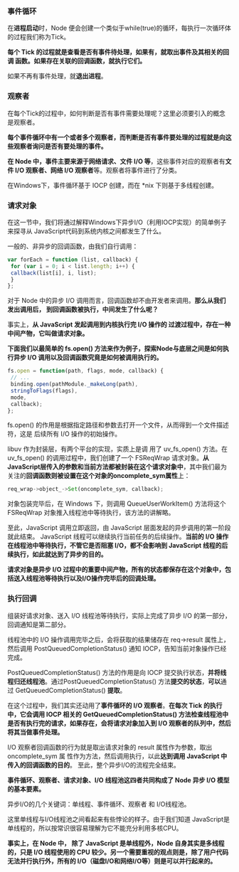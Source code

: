 ### 事件循环

在**进程启动**时，Node 便会创建一个类似于while(true)的循环，每执行一次循环体的过程我们称为Tick。

**每个 Tick 的过程就是查看是否有事件待处理，如果有，就取出事件及其相关的回调 函数。如果存在关联的回调函数，就执行它们。**

如果不再有事件处理，就**退出进程**。

### 观察者

在每个Tick的过程中，如何判断是否有事件需要处理呢？这里必须要引入的概念是观察者。

**每个事件循环中有一个或者多个观察者，而判断是否有事件要处理的过程就是向这些观察者询问是否有要处理的事件。**

**在 Node 中，事件主要来源于网络请求、文件 I/O 等**，这些事件对应的观察者有**文件 I/O 观察者、网络 I/O 观察者**等。观察者将事件进行了分类。

在Windows下，事件循环基于 IOCP 创建，而在 *nix 下则基于多线程创建。

### 请求对象

在这一节中，我们将通过解释Windows下异步I/O（利用IOCP实现）的简单例子来探寻从 JavaScript代码到系统内核之间都发生了什么。

一般的、非异步的回调函数，由我们自行调用：

```javascript
var forEach = function (list, callback) { 
 for (var i = 0; i < list.length; i++) { 
 callback(list[i], i, list); 
 } 
}; 
```

对于 Node 中的异步 I/O 调用而言，回调函数却不由开发者来调用。**那么从我们发出调用后， 到回调函数被执行，中间发生了什么呢？**

事实上，**从 JavaScript 发起调用到内核执行完 I/O 操作的 过渡过程中，存在一种中间产物，它叫做请求对象。**

**下面我们以最简单的 fs.open() 方法来作为例子，探索Node与底层之间是如何执行异步 I/O 调用以及回调函数究竟是如何被调用执行的。**

```javascript
fs.open = function(path, flags, mode, callback) { 
 // ... 
 binding.open(pathModule._makeLong(path), 
 stringToFlags(flags), 
 mode, 
 callback); 
}; 
```

fs.open() 的作用是根据指定路径和参数去打开一个文件，从而得到一个文件描述符，这是 后续所有 I/O 操作的初始操作。

libuv 作为封装层，有两个平台的实现，实质上是调 用了 uv_fs_open() 方法。在 uv_fs_open() 的调用过程中，我们创建了一个 FSReqWrap 请求对象。**从 JavaScript层传入的参数和当前方法都被封装在这个请求对象中**，其中我们最为关注的**回调函数则被设置在这个对象的oncomplete_sym属性**上：

```javascript
req_wrap->object_->Set(oncomplete_sym, callback);
```

对象包装完毕后，在 Windows 下，则调用 QueueUserWorkItem() 方法将这个 FSReqWrap 对象推入线程池中等待执行，该方法的讲解略。

至此，JavaScript 调用立即返回，由 JavaScript 层面发起的异步调用的第一阶段就此结束。 JavaScript 线程可以继续执行当前任务的后续操作。**当前的 I/O 操作在线程池中等待执行，不管它是否阻塞 I/O，都不会影响到 JavaScript 线程的后续执行，如此就达到了异步的目的。**

**请求对象是异步 I/O 过程中的重要中间产物，所有的状态都保存在这个对象中，包括送入线程池等待执行以及I/O操作完毕后的回调处理。**

### 执行回调

组装好请求对象、送入 I/O 线程池等待执行，实际上完成了异步 I/O 的第一部分，回调通知是第二部分。

线程池中的 I/O 操作调用完毕之后，会将获取的结果储存在 req->result 属性上，然后调用   PostQueuedCompletionStatus() 通知 IOCP，告知当前对象操作已经完成。

PostQueuedCompletionStatus() 方法的作用是向 IOCP 提交执行状态，**并将线程归还线程池**。通过PostQueuedCompletionStatus() 方法**提交的状态**，**可以**通过 GetQueuedCompletionStatus() **提取**。

在这个过程中，我们其实还动用了**事件循环的 I/O 观察者**。**在每次 Tick 的执行中，它会调用 IOCP 相关的 GetQueuedCompletionStatus() 方法检查线程池中是否有执行完的请求，如果存在，会将请求对象加入到 I/O 观察者的队列中，然后将其当做事件处理。**

I/O 观察者回调函数的行为就是取出请求对象的 result 属性作为参数，取出 oncomplete_sym 属 性作为方法，然后调用执行，以此**达到调用 JavaScript 中传入的回调函数的目的**。 至此，整个异步I/O的流程完全结束。

**事件循环、观察者、请求对象、I/O 线程池这四者共同构成了 Node 异步 I/O 模型的基本要素。**

异步I/O的几个关键词：单线程、事件循环、观察者 和 I/O线程池。

这里单线程与I/O线程池之间看起来有些悖论的样子。由于我们知道 JavaScript是单线程的，所以按常识很容易理解为它不能充分利用多核CPU。

**事实上，在 Node 中， 除了 JavaScript 是单线程外，Node 自身其实是多线程的，只是 I/O 线程使用的 CPU 较少。另一个需要重视的观点则是，除了用户代码无法并行执行外，所有的 I/O（磁盘I/O和网络I/O等）则是可以并行起来的。**

